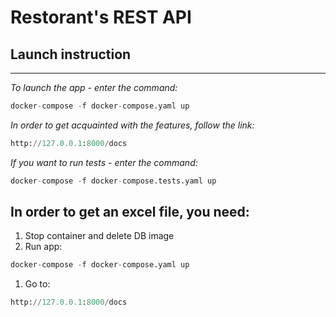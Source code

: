 # Restorant's REST API
## Launch instruction
___
*To launch the app - enter the command:*
```python
docker-compose -f docker-compose.yaml up
```
*In order to get acquainted with the features, follow the link:*
```python
http://127.0.0.1:8000/docs
```
*If you want to run tests - enter the command:*
```python
docker-compose -f docker-compose.tests.yaml up
```
## In order to get an excel file, you need:
1. Stop container and delete DB image
2. Run app:
```python
docker-compose -f docker-compose.yaml up
```
1. Go to:
```python
http://127.0.0.1:8000/docs
```
